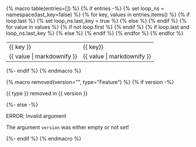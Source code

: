 {% macro table(entries=[]) %}
  {% if entries -%}
    <table>
      <tbody>
        {% set loop_ns = namespace(last_key=false) %}
        {% for key, values in entries.items() %}
          <tr class="no-color">
            {% if loop.last %}
              {% set loop_ns.last_key = true %}
              <td rowspan="{{ values | length() }}" class="draw_line--right no-line--top">{{ key }}</td>
            {% else %}
              <td rowspan="{{ values | length() }}" class="draw_line--right draw_line--down no-line--top">{{ key}}</td>
            {% endif %}
            {% for value in values %}
              {% if not loop.first %}
                </tr>
                <tr class="no-color">
              {% endif %}
              {% if loop.last and loop_ns.last_key %}
                <td class="no-line--top">{{ value | markdownify }}</td>
              {% else %}
                <td class="draw_line--down no-line--top">{{ value | markdownify }}</td>
              {% endif %}
            {% endfor %}
          </tr>
        {% endfor %}
      </tbody>
    </table>
  {%- endif %}
{% endmacro %}

{% macro removed(version="", type="Feature") %}
  {% if version -%}
    <div class="admonition removed">
      <p class="admonition-title">{{ type }} removed in {{ version }}</p>
    </div>
  {%- else -%}
    <div class="admonition failure">
      <p class="admonition-title">ERROR: Invalid argument</p>
      <p>The argument <code>version</code> was either empty or not set!</p>
    </div>
  {%- endif %}
{% endmacro %}